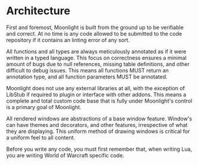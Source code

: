 # Architecture

First and foremost, Moonlight is built from the ground up to be verifiable and correct. At no time is any code allowed to be submitted to the code repository if it contains an linting error of any sort.

All functions and all types are always meticulously annotated as if it were written in a typed language. This focus on correctness ensures a minimal amount of bugs due to null references, missing table definitions, and other difficult to debug issues. This means all functions MUST return an annotation type, and all function parameters MUST be annotated.

Moonlight does not use any external libraries at all, with the exception of LibStub if required to plugin or interface with other addons. This means a complete and total custom code base that is fully under Moonlight's control is a primary goal of Moonlight.

All rendered windows are abstractions of a base window feature. Window's can have themes and decorators, and other features, irrespective of what they are displaying. This uniform method of drawing windows is critical for a uniform feel to all content.

Before you write any code, you must first remember that, when writing Lua, you are writing World of Warcraft specific code.